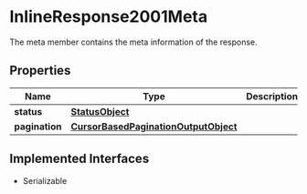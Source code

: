 

# InlineResponse2001Meta

The meta member contains the meta information of the response.

## Properties

Name | Type | Description | Notes
------------ | ------------- | ------------- | -------------
**status** | [**StatusObject**](StatusObject.md) |  |  [optional]
**pagination** | [**CursorBasedPaginationOutputObject**](CursorBasedPaginationOutputObject.md) |  |  [optional]


## Implemented Interfaces

* Serializable


